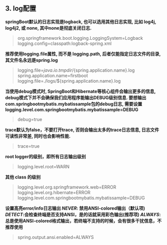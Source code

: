 ## 3. log配置

**springBoot默认的日志实现是logback, 也可以选用其他日志实现, 比如 log4j, log4j2, 或 none, 其中none是彻底关闭日志.**
> org.springframework.boot.logging.LoggingSystem=Logback
logging.config=classpath:logback-spring.xml

**推荐使用logging.file属性, 而不是 logging.path, 后者仅能指定日志文件的目录, 其文件名永远是spring.log**

> logging.file=${java.io.tmpdir}/${spring.application.name}.log 
spring.application.name=firstboot
logging.file=./logs/${spring.application.name}.log

**当使用debug模式时, SpringBoot和Hibernate等核心组件会输出更多的信息, debug模式下并不会确保我们应用程序能输出DEBUG级别信息. 要想输出com.springbootmybatis.mybatissample包的debug日志, 需要设置logging.level.com.springbootmybatis.mybatissample=DEBUG**
>debug=true

**trace默认为false，不要打开trace, 否则会输出太多的trace日志信息, 日志文件可读性非常差, 同时也会影响性能.**
>trace=true

**root logger的级别，即所有日志输出级别**
>logging.level.root=WARN

**其他 class 的级别**
>logging.level.org.springframework.web=ERROR
logging.level.org.hibernate=ERROR
logging.level.com.springbootmybatis.mybatissample=DEBUG

**设置高亮error/info日志输出
*NEVER*: 禁用ANSI-colored输出（默认项)
*DETECT*:会检查终端是否支持ANSI，是的话就采用彩色输出(推荐项)
*ALWAYS*:总是使用ANSI-colored格式输出，若终端不支持的时候，会有很多干扰信息，不推荐使用**
>spring.output.ansi.enabled=ALWAYS